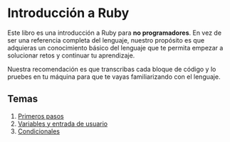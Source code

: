 # Introducción a Ruby

Este libro es una introducción a Ruby para **no programadores**. En vez de ser una referencia completa del lenguaje, nuestro propósito es que adquieras un conocimiento básico del lenguaje que te permita empezar a solucionar retos y continuar tu aprendizaje.

Nuestra recomendación es que transcribas cada bloque de código y lo pruebes en tu máquina para que te vayas familiarizando con el lenguaje.

## Temas

1. [Primeros pasos](0-introduccion.md)
2. [Variables y entrada de usuario](1-variables.md)
3. [Condicionales](2-condicionales.md)
